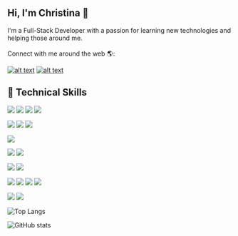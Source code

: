 <h2> Hi, I'm Christina 👋 </h2>

<!-- ![](https://visitor-badge.laobi.icu/badge?page_id=christinichka.christinichka) -->

<p>I'm a Full-Stack Developer with a passion for learning new technologies and helping those around me.
           <br><br>Connect with me around the web 🌎:</p>

<a href="https://www.linkedin.com/in/christina-varghese"> ![alt text](https://img.shields.io/badge/-LinkedIn-0e76a8?style=plastic&logo=linkedIn)</a> <a href="https://twitter.com/Christinichka">![alt text](https://img.shields.io/badge/-Twitter-1DA1F2?style=plastic&logo=Twitter) </a>
                                                               
## 💼 Technical Skills
<!-- Programming Languages -->
![](https://img.shields.io/badge/Language-JavaScript-informational?style=flat&logo=javascript&logoColor=white&color=4AB197)
![](https://img.shields.io/badge/Language-TypeScript-informational?style=flat&logo=TypeScript&logoColor=white&color=4AB197)
![](https://img.shields.io/badge/Language-Java-informational?style=flat&logo=Java&logoColor=white&color=4AB197)
![](https://img.shields.io/badge/Language-Python-informational?style=flat&logo=python&logoColor=white&color=4AB197)
<!-- Frameworks -->           
![](https://img.shields.io/badge/Framework-Bootstrap-informational?style=flat&logo=bootstrap&logoColor=white&color=4AB197)
![](https://img.shields.io/badge/Framework-Angular-informational?style=flat&logo=angular&logoColor=white&color=4AB197)
![](https://img.shields.io/badge/Framework-SpringBoot-informational?style=flat&logo=Spring&logoColor=white&color=4AB197)
<!-- Database -->
![](https://img.shields.io/badge/Database-SQL-informational?style=flat&logo=SQLite&logoColor=white&color=4AB197)
<!-- Tests -->
![](https://img.shields.io/badge/Test-Jasmine-informational?style=flat&logo=Jasmine&logoColor=white&color=4AB197)
![](https://img.shields.io/badge/Test-Gradle-informational?style=flat&logo=gradle&logoColor=white&color=4AB197)
<!-- Markup -->          
![](https://img.shields.io/badge/Markup-HTML-informational?style=flat&logo=html5&logoColor=white&color=4AB197)
![](https://img.shields.io/badge/Markup-CSS-informational?style=flat&logo=css3&logoColor=white&color=4AB197)
<!-- IDEs -->
![](https://img.shields.io/badge/IDE-JupyterNotebook-informational?style=flat&logo=jupyter&logoColor=white&color=4AB197)
![](https://img.shields.io/badge/IDE-VisualStudioCode-informational?style=flat&logo=visualstudiocode&logoColor=white&color=4AB197)
![](https://img.shields.io/badge/IDE-SublimeText-informational?style=flat&logo=sublimetext&logoColor=white&color=4AB197)
![](https://img.shields.io/badge/IDE-IntelliJ-informational?style=flat&logo=IntelliJ&logoColor=white&color=4AB197)
<!-- GitHub -->
![](https://img.shields.io/badge/REPO-GitHub-informational?style=flat&logo=GitHub&logoColor=white&color=4AB197)
![](https://img.shields.io/badge/REPO-Git-informational?style=flat&logo=git&logoColor=white&color=4AB197)





<!-- <h3> My Languages and Tools: </h3> -->
![Top Langs](https://github-readme-stats.vercel.app/api/top-langs/?username=christinichka&theme=cobalt)

![GitHub stats](https://github-readme-stats.vercel.app/api?username=christinichka&show_icons=true&theme=cobalt)

